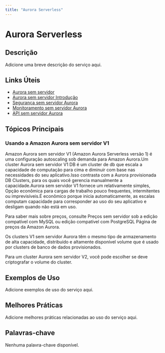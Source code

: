 ```yaml
---
title: "Aurora Serverless"
---
```


# Aurora Serverless

## Descrição

Adicione uma breve descrição do serviço aqui.

## Links Úteis

- [Aurora sem servidor](https://docs.aws.amazon.com/AmazonRDS/latest/AuroraUserGuide/aurora-serverless.html)
- [Aurora sem servidor Introdução](https://docs.aws.amazon.com/AmazonRDS/latest/AuroraUserGuide/aurora-serverless-getting-started.html)
- [Segurança sem servidor Aurora](https://docs.aws.amazon.com/AmazonRDS/latest/AuroraUserGuide/aurora-serverless-security.html)
- [Monitoramento sem servidor Aurora](https://docs.aws.amazon.com/AmazonRDS/latest/AuroraUserGuide/aurora-serverless-monitoring.html)
- [API sem servidor Aurora](https://docs.aws.amazon.com/AmazonRDS/latest/AuroraUserGuide/aurora-serverless-api.html)

## Tópicos Principais

### Usando a Amazon Aurora sem servidor V1

Amazon Aurora sem servidor V1 (Amazon Aurora Serverless versão 1) é uma configuração autoscaling sob demanda para
Amazon Aurora.Um cluster Aurora sem servidor V1 DB é um cluster de db que escala a capacidade de computação para cima
e diminuir com base nas necessidades do seu aplicativo.Isso contrasta com a Aurora provisionada DB
Clusters, para os quais você gerencia manualmente a capacidade.Aurora sem servidor V1 fornece um relativamente simples,
Opção econômica para cargas de trabalho pouco frequentes, intermitentes ou imprevisíveis.É econômico porque
inicia automaticamente, as escalas computam capacidade para corresponder ao uso do seu aplicativo e desligam quando
não está em uso.

Para saber mais sobre preços, consulte Preços sem servidor
sob a edição compatível com MySQL ou edição compatível com PostgreSQL
Página de preços da Amazon Aurora.

Os clusters V1 sem servidor Aurora têm o mesmo tipo de armazenamento de alta capacidade, distribuído e altamente disponível
volume que é usado por clusters de banco de dados provisionados.

Para um cluster Aurora sem servidor V2, você pode escolher se deve criptografar o volume do cluster.

## Exemplos de Uso

Adicione exemplos de uso do serviço aqui.

## Melhores Práticas

Adicione melhores práticas relacionadas ao uso do serviço aqui.

## Palavras-chave

Nenhuma palavra-chave disponível.
